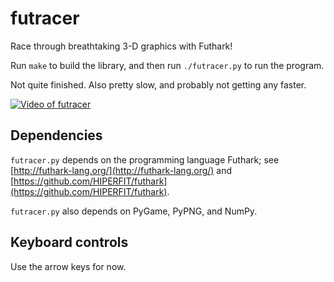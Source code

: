# futracer

Race through breathtaking 3-D graphics with Futhark!

Run `make` to build the library, and then run `./futracer.py` to run the
program.

Not quite finished.  Also pretty slow, and probably not getting any
faster.

[![Video of futracer](https://hongabar.org/~niels/futracer/futracer-image.jpg)](https://hongabar.org/~niels/futracer/futracer.webm)


## Dependencies

`futracer.py` depends on the programming language Futhark;
see [http://futhark-lang.org/](http://futhark-lang.org/)
and
[https://github.com/HIPERFIT/futhark](https://github.com/HIPERFIT/futhark).

`futracer.py` also depends on PyGame, PyPNG, and NumPy.


## Keyboard controls

Use the arrow keys for now.
